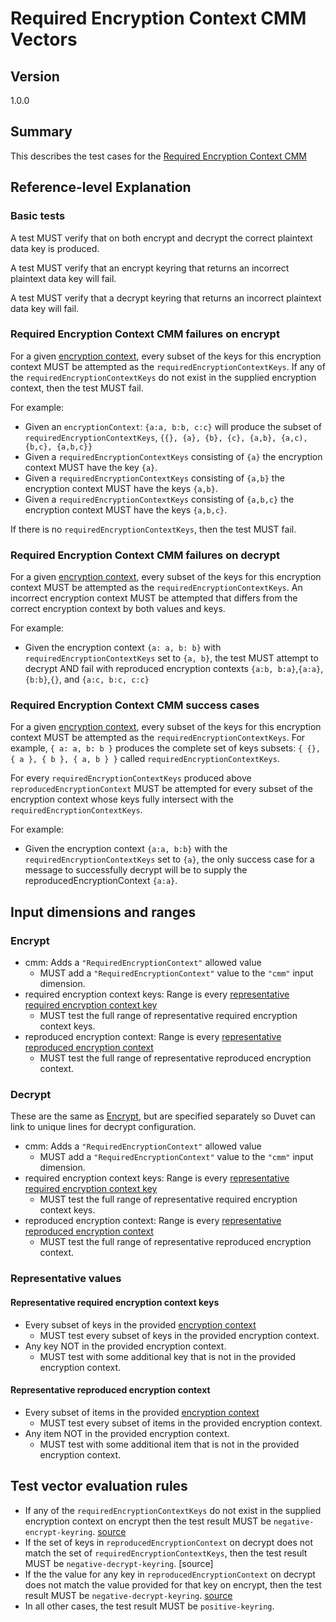 [//]: # "Copyright Amazon.com Inc. or its affiliates. All Rights Reserved."
[//]: # "SPDX-License-Identifier: CC-BY-SA-4.0"

# Required Encryption Context CMM Vectors

## Version

1.0.0

## Summary

This describes the test cases for the [Required Encryption Context CMM](../../required-encryption-context-cmm.md)

## Reference-level Explanation

### Basic tests

A test MUST verify that on both encrypt and decrypt the correct
plaintext data key is produced.

A test MUST verify that an encrypt keyring that returns
an incorrect plaintext data key will fail.

A test MUST verify that a decrypt keyring that returns
an incorrect plaintext data key will fail.

### Required Encryption Context CMM failures on encrypt

For a given [encryption context](../../structures.md#encryption-context),
every subset of the keys for this encryption context
MUST be attempted as the `requiredEncryptionContextKeys`.
If any of the `requiredEncryptionContextKeys` do not exist in the
supplied encryption context, then the test MUST fail.

For example:

- Given an `encryptionContext`: `{a:a, b:b, c:c}` will produce the subset
  of `requiredEncryptionContextKeys`, `{{}, {a}, {b}, {c}, {a,b}, {a,c), {b,c}, {a,b,c}}`
- Given a `requiredEncryptionContextKeys` consisting of `{a}` the encryption context MUST
  have the key `{a}`.
- Given a `requiredEncryptionContextKeys` consisting of `{a,b}` the encryption context MUST
  have the keys `{a,b}`.
- Given a `requiredEncryptionContextKeys` consisting of `{a,b,c}` the encryption context MUST
  have the keys `{a,b,c}`.

If there is no `requiredEncryptionContextKeys`, then the test MUST fail.

### Required Encryption Context CMM failures on decrypt

For a given [encryption context](../../structures.md#encryption-context),
every subset of the keys for this encryption context
MUST be attempted as the `requiredEncryptionContextKeys`.
An incorrect encryption context
MUST be attempted that differs from the correct encryption context
by both values and keys.

For example:

- Given the encryption context `{a: a, b: b}` with
  `requiredEncryptionContextKeys` set to `{a, b}`, the test
  MUST attempt to decrypt AND fail with reproduced encryption contexts
  `{a:b, b:a}`,`{a:a}`, `{b:b}`,`{}`, and `{a:c, b:c, c:c}`

### Required Encryption Context CMM success cases

For a given [encryption context](../../structures.md#encryption-context),
every subset of the keys for this encryption context
MUST be attempted as the `requiredEncryptionContextKeys`.
For example, `{ a: a, b: b }` produces the complete set of keys subsets: `{ {}, { a }, { b }, { a, b } }` called `requiredEncryptionContextKeys`.

For every `requiredEncryptionContextKeys` produced above
`reproducedEncryptionContext` MUST be attempted
for every subset of the encryption context
whose keys fully intersect with the `requiredEncryptionContextKeys`.

For example:

- Given the encryption context `{a:a, b:b}` with the `requiredEncryptionContextKeys`
  set to `{a}`, the only success case for a message to successfully decrypt will be
  to supply the reproducedEncryptionContext `{a:a}`.

## Input dimensions and ranges

### Encrypt

- cmm: Adds a `"RequiredEncryptionContext"` allowed value
  - MUST add a `"RequiredEncryptionContext"` value to the `"cmm"` input dimension.
- required encryption context keys: Range is every [representative required encryption context key](#representative-required-encryption-context-keys)
  - MUST test the full range of representative required encryption context keys.
- reproduced encryption context: Range is every [representative reproduced encryption context](#representative-reproduced-encryption-context)
  - MUST test the full range of representative reproduced encryption context.

### Decrypt

These are the same as [Encrypt](#encrypt), but are specified separately so Duvet can link to unique lines for decrypt configuration.

- cmm: Adds a `"RequiredEncryptionContext"` allowed value
  - MUST add a `"RequiredEncryptionContext"` value to the `"cmm"` input dimension.
- required encryption context keys: Range is every [representative required encryption context key](#representative-required-encryption-context-keys)
  - MUST test the full range of representative required encryption context keys.
- reproduced encryption context: Range is every [representative reproduced encryption context](#representative-reproduced-encryption-context)
  - MUST test the full range of representative reproduced encryption context.

### Representative values

#### Representative required encryption context keys

- Every subset of keys in the provided [encryption context](../../structures.md#encryption-context)
  - MUST test every subset of keys in the provided encryption context.
- Any key NOT in the provided encryption context.
  - MUST test with some additional key that is not in the provided encryption context.

#### Representative reproduced encryption context

- Every subset of items in the provided [encryption context](../../structures.md#encryption-context)
  - MUST test every subset of items in the provided encryption context.
- Any item NOT in the provided encryption context.
  - MUST test with some additional item that is not in the provided encryption context.

## Test vector evaluation rules

- If any of the `requiredEncryptionContextKeys` do not exist in the
  supplied encryption context on encrypt
  then the test result MUST be `negative-encrypt-keyring`. [source](#required-encryption-context-cmm-failures-on-encrypt)
- If the set of keys in `reproducedEncryptionContext` on decrypt
  does not match the set of `requiredEncryptionContextKeys`,
  then the test result MUST be `negative-decrypt-keyring`. [source]
- If the the value for any key in `reproducedEncryptionContext` on decrypt
  does not match the value provided for that key on encrypt,
  then the test result MUST be `negative-decrypt-keyring`. [source](#required-encryption-context-cmm-failures-on-decrypt)
- In all other cases, the test result MUST be `positive-keyring`.
